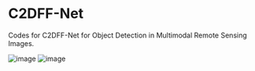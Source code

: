 # C2DFF-Net
Codes for C2DFF-Net for Object Detection in Multimodal Remote Sensing Images.

![image](https://github.com/user-attachments/assets/ca54e8e6-2d8b-4b8f-8259-af924938a205)
![image](https://github.com/user-attachments/assets/782ec178-f05e-44fa-a1bf-d96e2177a9cc)

